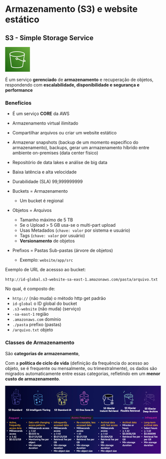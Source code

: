 # Armazenamento (S3) e website estático

## S3 - Simple Storage Service

![Simple Storage Service](./images/svg/storage/s3.svg)

É um serviço **gerenciado** de **armazenamento** e recuperação de objetos, respondendo com **escalabilidade, disponibilidade e segurança e performance**

### Benefícios

- É um serviço **CORE** da AWS
- Armazenamento virtual ilimitado
- Compartilhar arquivos ou criar um website estático
- Armazenar snapshots (backup de um momento específico do armazenamento), backups, gerar um armazenamento híbrido entre ambiente on-premises (data center físico)
- Repositório de data lakes e análise de big data
- Baixa latência e alta velocidade
- Durabilidade (SLA) 99,999999999

- Buckets = Armazenamento
  - Um bucket é regional
- Objetos = Arquivos
  - Tamanho máximo de 5 TB
  - Se o Upload > 5 GB usa-se o multi-part upload
  - Usas Metadados (`chave: valor` por sistema e usuário)
  - Tags (`chave: valor` por usuário)
  - **Versionamento** de objetos
- Prefixos = Pastas Sub-pastas (árvore de objetos)
  - Exemplo: `website/app/src`

Exemplo de URL de acessso ao bucket:

`http://id-global.s3-website-sa-east-1.amazonaws.com/pasta/arquivo.txt`

No qual, é composto de:

- `http://` (não muda) o método http get padrão
- `id-global` o ID global do bucket
- `.s3-website` (não muda) (serviço)
- `-sa-east-1` região
- `.amazonaws.com` domínio
- `./pasta` prefixo (pastas)
- `/arquivo.txt` objeto

### Classes de Armazenamento

São **categorias de armazenamento**,

Com a **política de ciclo de vida** (definição da frequência do acesso ao objeto, se é frequente ou mensalmente, ou trimestralmente), os dados são migrados automaticamente entre essas categorias, refletindo em um **menor custo de armazenamento**.

![Storage classes](./images/s3_storage_classes.png)
